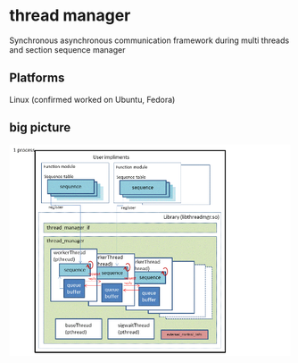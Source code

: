 thread manager
===============
Synchronous asynchronous communication framework during multi threads and section sequence manager


Platforms
------------
Linux (confirmed worked on Ubuntu, Fedora)


big picture
------------
![big picture](https://github.com/ysan/thread_manager/blob/master/etc/thread_manager.gif)

